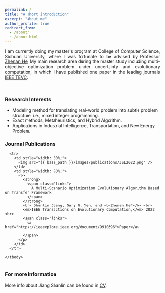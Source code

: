 ```yaml
---
permalink: /
title: "A short introduction"
excerpt: "About me"
author_profile: true
redirect_from: 
  - /about/
  - /about.html
---
```


<!-- ## A short introduction -->
<p style="text-align:justify;"> 
I am currently doing my master's program at College of Computer Science, Sichuan University, where I was fortunate to be advised by Professor <a href="https://kaminzzz.github.io/" target="_blank">Zhenan He</a>. My main research area during the master study including multi-objective optimization problem under uncertainty and evolutionary computation, in which I have published one paper in the leading journals <a href="https://ieeexplore.ieee.org/xpl/RecentIssue.jsp?punumber=4235" target="_blank">IEEE TEVC</a>.
</p>

<br/>

### Research Interests
* Modeling method for translating real-world problem into subtle problem structure, i.e., mixed integer programming.
* Exact methods, Metaheuristics, and Hybrid Algorithm.
* Applications in Industrial Intelligence, Transportation, and New Energy Problem.

### Journal Publications
<!-- S. Jiang, G. G. Yen, and Z. He, “A Multi-Scenario Optimization Evolutionary Algorithm Based on Transfer Framework,” in IEEE Transactions on Evolutionary Computation, early access, 2022, doi: 10.1109/TEVC.2022.3211643. -->
<!-- <style>
/* a { text-decoration : none; } */
/* a:hover { text-decoration : underline; } */
/* a, a:visited { color : #0050e7; } */
.links { position : relative; top : 1px;  }
.links a {text-decoration: none; margin-right : 20px; }
table td{ border:none; }
table strong a { color : #0050e7; }
table { border-collapse: collapse; border-style: hidden; font-size: 1em}
</style> -->
<div>
  <table style="width: 100%;">
    <tbody>

      <tr>
        <td style="width: 30%;">
          <img src="{{ base_path }}/images/publications/JSL2022.png" />
        </td>
        <td style="width: 70%;">
          <p>
            <strong>
              <span class="links">
                A Multi-Scenario Optimization Evolutionary Algorithm Based on Transfer Framework
              </span>
            </strong>
            <br> Shanlin Jiang, Gary G. Yen, and <b>Zhenan He*</b> <br>
            <em>IEEE Transactions on Evolutionary Computation,</em> 2022 <br>
            <span class="links">
              <a href="https://ieeexplore.ieee.org/document/9910596">Paper</a>
<!--               <a href="https://github.com/VisionLearningGroup/Ask_Attend_and_Answer">Code</a>
              <a href="https://www.youtube.com/embed/FjpRwVKYJQ8?rel=0">Video spotlight</a> -->
            </span>
          </p>
        </td>
      </tr>
      
    </tbody>
  </table>
</div>


### For more information
More info about Jiang Shanlin can be found in [CV](http://lin-jiangshanlin.github.io/files/Curriculum_Vitae-Jiangshanlin.pdf).
